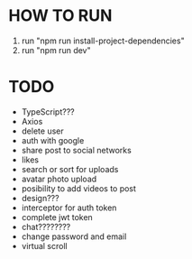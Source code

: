 # HOW TO RUN
1. run "npm run install-project-dependencies"
2. run "npm run dev"

# TODO
- TypeScript???
- Axios
- delete user 
- auth with google
- share post to social networks
- likes
- search or sort for uploads
- avatar photo upload
- posibility to add videos to post
- design???
- interceptor for auth token
- complete jwt token
- chat???????? 
- change password and email
- virtual scroll
